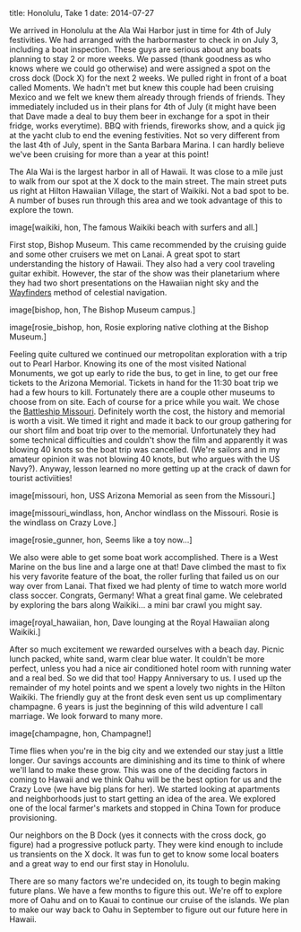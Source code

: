 title: Honolulu, Take 1
date: 2014-07-27

We arrived in Honolulu at the Ala Wai Harbor just in time for 4th of July
festivities. We had arranged with the harbormaster to check in on July 3,
including a boat inspection.  These guys are serious about any boats planning to
stay 2 or more weeks.  We passed (thank goodness as who knows where we could go
otherwise) and were assigned a spot on the cross dock (Dock X) for the next 2
weeks.  We pulled right in front of a boat called Moments.  We hadn't met but
knew this couple had been cruising Mexico and we felt we knew them already through
friends of friends. They immediately included us in their plans for 4th of July
(it might have been that Dave made a deal to buy them beer in exchange for a
spot in their fridge, works everytime).  BBQ with friends, fireworks show, and a
quick jig at the yacht club to end the evening festivities.  Not so very
different from the last 4th of July, spent in the Santa Barbara Marina.  I can
hardly believe we've been cruising for more than a year at this point!

The Ala Wai is the largest harbor in all of Hawaii.  It was close to a mile just
to walk from our spot at the X dock to the main street.  The main street puts us
right at Hilton Hawaiian Village, the start of Waikiki.  Not a bad spot to be. 
A number of buses run through this area and we took advantage of this to explore
the town.

image[waikiki, hon, The famous Waikiki beach with surfers and all.]


First stop, Bishop Museum.  This came recommended by the cruising guide and some
other cruisers we met on Lanai.  A great spot to start understanding the history
of Hawaii. They also had a very cool traveling guitar exhibit. However, the star of
the show was their planetarium where they had two short presentations on
the Hawaiian night sky and the [Wayfinders](http://www.bishopmuseum.org/kaelele/2014/winter/Wayfinders.html#.U9Vxj4BdV90) method of celestial navigation.

image[bishop, hon, The Bishop Museum campus.]

image[rosie_bishop, hon, Rosie exploring native clothing at the Bishop Museum.]

Feeling quite cultured we continued our metropolitan exploration with a trip out
to Pearl Harbor.  Knowing its one of the most visited National Monuments, we got
up early to ride the bus, to get in line, to get our free tickets to the Arizona
Memorial.  Tickets in hand for the 11:30 boat trip we had a few hours to kill. 
Fortunately there are a couple other museums to choose from on site.  Each of
course for a price while you wait.  We chose the [Battleship Missouri](http://www.ussmissouri.com/). 
Definitely worth the cost, the history and memorial is worth a visit.  We
timed it right and made it back to our group gathering for our short film and
boat trip over to the memorial.  Unfortunately they had some technical
difficulties and couldn't show the film and apparently it was blowing 40 knots
so the boat trip was cancelled. (We're sailors and in my amateur opinion it was
not blowing 40 knots, but who argues with the US Navy?).  Anyway, lesson learned
no more getting up at the crack of dawn for tourist activiities!

image[missouri, hon, USS Arizona Memorial as seen from the Missouri.]

image[missouri_windlass, hon, Anchor windlass on the Missouri.  Rosie is the windlass on Crazy Love.]

image[rosie_gunner, hon, Seems like a toy now...]

We also were able to get some boat work accomplished.  There is a West Marine on
the bus line and a large one at that! Dave climbed the mast to fix his very
favorite feature of the boat, the roller furling that failed us on our way over
from Lanai.  That fixed we had plenty of time to watch more world class soccer. 
Congrats, Germany!  What a great final game.  We celebrated by exploring the
bars along Waikiki... a mini bar crawl you might say.

image[royal_hawaiian, hon, Dave lounging at the Royal Hawaiian along Waikiki.]

After so much excitement we rewarded ourselves with a beach day. Picnic lunch
packed, white sand, warm clear blue water.  It couldn't be more perfect, unless
you had a nice air conditioned hotel room with running water and a real bed.  So
we did that too!  Happy Anniversary to us.  I used up the remainder of my hotel
points and we spent a lovely two nights in the Hilton Waikiki. The friendly guy
at the front desk even sent us up complimentary champagne.  6 years is just the
beginning of this wild adventure I call marriage.  We look forward to many more. 

image[champagne, hon, Champagne!]

Time flies when you're in the big city and we extended our stay just a little
longer.  Our savings accounts are diminishing and its time to think of where
we'll land to make these grow. This was one of the deciding factors in coming to
Hawaii and we think Oahu will be the best option for us and the Crazy Love (we
have big plans for her).  We started looking at apartments and neighborhoods
just to start getting an idea of the area.  We explored one of the local
farmer's markets and stopped in China Town for produce provisioning.  

Our neighbors on the B Dock (yes it connects with the cross dock, go figure) had
a progressive potluck party.  They were kind enough to include us transients on
the X dock. It was fun to get to know some local boaters and a great way to end
our first stay in Honolulu.

There are so many factors we're undecided on, its tough to begin making
future plans.  We have a few months to figure this out.  We're off to explore
more of Oahu and on to Kauai to continue our cruise of the islands.  We plan
to make our way back to Oahu in September to figure out our future here in
Hawaii.


